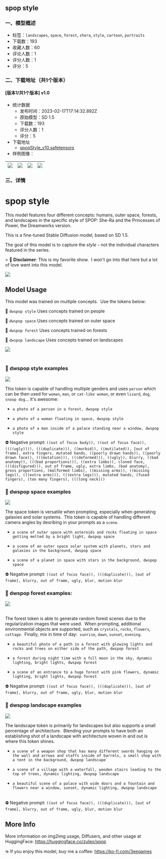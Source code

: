 ## spop style
### 一、模型概述

- 标签：`landscapes`, `space`, `forest`, `shera`, `style`, `cartoon`, `portraits`
- 下载数：193
- 收藏人数：60
- 评论人数：1
- 评分人数：1
- 评分：5

### 二、下载地址（共1个版本）

#### [版本1/共1个版本] v1.0

- 统计数据
  - 发布时间：2023-02-17T17:14:32.892Z
  - 原始模型：SD 1.5
  - 下载数：193
  - 评分人数：1
  - 评分：5
- 下载地址
  - [spopStyle_v10.safetensors](https://civitai.com/api/download/models/6410)
- 样例图像：

| <img src="https://image.civitai.com/xG1nkqKTMzGDvpLrqFT7WA/58c8a614-09a2-4ff3-398b-0b3801496100/width=450/57422.jpeg" /> | <img src="https://image.civitai.com/xG1nkqKTMzGDvpLrqFT7WA/54f3e812-5f41-4a60-8c4f-3da7172a8900/width=450/57421.jpeg" /> | <img src="https://image.civitai.com/xG1nkqKTMzGDvpLrqFT7WA/954e42d2-7ccb-4588-eaf1-e8151f56e900/width=450/57403.jpeg" /> | <img src="https://image.civitai.com/xG1nkqKTMzGDvpLrqFT7WA/9f6fa34c-7994-434a-352a-844799eba100/width=450/57420.jpeg" /> |
| ---- | ---- | ---- | ---- |


### 三、详情
<h1>spop style</h1><p>This model features four different concepts: humans, outer space, forests, and landscapes in the specific style of SPOP: She-Ra and the Princesses of Power, the Dreamworks version.  </p><p></p><p>This is a fine-tuned Stable Diffusion model, based on SD 1.5.<br /></p><p>The goal of this model is to capture the <em>style</em> - not the individual characters featured in the series.</p><p></p><p>&gt; 💖 <strong>Disclaimer</strong>: This is my favorite show.  I won't go into that here but a lot of love went into this model.<br /></p><img src="https://imagecache.civitai.com/xG1nkqKTMzGDvpLrqFT7WA/c68e4fd1-59e1-4023-d9eb-f60994c29e00/width=525" /><p></p><h2><strong>Model Usage</strong></h2><p>This model was trained on multiple concepts.  Use the tokens below:</p><p>👤 <code>dwspop style</code> Uses concepts trained on people      </p><p>🌌 <code>dwspop space</code> Uses concepts trained on outer space</p><p>🌲 <code>dwspop forest</code> Uses concepts trained on forests</p><p>🌄 <code>dwspop landscape</code> Uses concepts trained on landscapes</p><p></p><img src="https://imagecache.civitai.com/xG1nkqKTMzGDvpLrqFT7WA/6ed7d828-d038-4c53-8fc1-388185ae0300/width=525" /><h3><br /><strong>👤 dwspop style examples</strong></h3><img src="https://imagecache.civitai.com/xG1nkqKTMzGDvpLrqFT7WA/221aa719-c184-4ebb-38df-45c31baf7900/width=525" /><p>This token is capable of handling multiple genders and uses <code>person</code> which can be then used for <code>woman</code>, <code>man</code>, or <code>cat-like woman</code>, or even <code>lizard</code>, <code>dog</code>, <code>snoop dog</code>... it's awesome:</p><ul><li><p><code>a photo of a person in a forest, dwspop style</code></p></li><li><p><code>a photo of a woman floating in space, dwspop style</code></p></li><li><p><code>a photo of a man inside of a palace standing near a window, dwspop style</code></p></li></ul><p></p><p>⛔ Negative prompt: <code>((out of focus body)), ((out of focus face)), ((((ugly)))), (((duplicate))), ((morbid)), ((mutilated)), [out of frame], extra fingers, mutated hands, ((poorly drawn hands)), ((poorly drawn face)), (((mutation))), (((deformed))), ((ugly)), blurry, ((bad anatomy)), (((bad proportions))), ((extra limbs)), cloned face, (((disfigured))), out of frame, ugly, extra limbs, (bad anatomy), gross proportions, (malformed limbs), ((missing arms)), ((missing legs)), (((extra arms))), (((extra legs))), mutated hands, (fused fingers), (too many fingers), (((long neck)))</code></p><p></p><h3><strong>🌌 dwspop space examples</strong></h3><img src="https://imagecache.civitai.com/xG1nkqKTMzGDvpLrqFT7WA/a7294da0-2b6c-46c0-f5e5-145abbe7df00/width=525" /><p>The space token is versatile when prompting, especially when generating galaxies and solar systems.  This token is capable of handling different camera angles by desribing in your prompts as a <code>scene</code>.</p><ul><li><p><code>a scene of outer space with asteroids and rocks floating in space getting melted by a bright light, dwspop space</code></p></li><li><p><code>a scene of an outer space solar system with planets, stars and galaxies in the background, dwspop space</code></p></li><li><p><code>a scene of a planet in space with stars in the background, dwspop space</code></p><p></p></li></ul><p>⛔ Negative prompt: <code>((out of focus face)), (((duplicate))), [out of frame], blurry, out of frame, ugly, blur, motion blur</code></p><p></p><h3><strong>🌲 dwspop forest examples:</strong></h3><img src="https://imagecache.civitai.com/xG1nkqKTMzGDvpLrqFT7WA/18bca092-ee2f-4090-4f5d-e17bf39dac00/width=525" /><p><br />The forest token is able to generate random forest scenes due to the regularization images that were used.  When prompting, additional environmental objects are supported, such as <code>crystals</code>, <code>rocks</code>, <code>flowers</code>, <code>cottage</code>.  Finally, mix in time of day:  <code>sunrise</code>, <code>dawn</code>, <code>sunset</code>, <code>evening</code>.</p><ul><li><p><code>a beautiful photo of a path in a forest with glowing lights and rocks and trees on either side of the path, dwspop forest</code></p></li><li><p><code>a forest during night time with a full moon in the sky, dynamic lighting, bright lights, dwspop forest</code></p></li><li><p><code>a scene of an entrance to a huge forest with pink flowers, dynamic lighting, bright lights, dwspop forest</code></p></li></ul><p></p><p>⛔ Negative prompt: <code>((out of focus face)), (((duplicate))), [out of frame], blurry, out of frame, ugly, blur, motion blur</code></p><p></p><h3><strong>🌄 dwspop landscape examples</strong></h3><img src="https://imagecache.civitai.com/xG1nkqKTMzGDvpLrqFT7WA/8bc2b7c8-1102-495b-bde1-2f0a84f94f00/width=525" /><p>The landscape token is primarily for landscapes but also supports a small percentage of architecture.  Blending your prompts to have both an establishing shot of a landscape with architecture woven in and out is where this token shines.</p><p></p><ul><li><p><code>a scene of a weapon shop that has many different swords hanging on the wall and arrows and staffs inside of barrels, a small shop with a tent in the background, dwspop landscape`</code></p></li><li><p><code>a scene of a village with a waterfall, wooden stairs leading to the top of trees, dynamic lighting, dwspop landscape</code></p></li><li><p><code>a beautiful scene of a palace with wide doors and a fountain and flowers near a window, sunset, dynamic lighting, dwspop landscape</code></p></li></ul><p><br />⛔ Negative prompt: <code>((out of focus face)), (((duplicate))), [out of frame], blurry, out of frame, ugly, blur, motion blur</code></p><p></p><h2>More Info</h2><p>More information on img2img usage, Diffusers, and other usage at HuggingFace: <a target="_blank" rel="ugc" href="https://huggingface.co/zuleo/spop">https://huggingface.co/zuleo/spop</a><br /></p><p>☕ If you enjoy this model, buy me a coffee: <a target="_blank" rel="ugc" href="https://ko-fi.com/3eegames">https://ko-fi.com/3eegames</a></p>